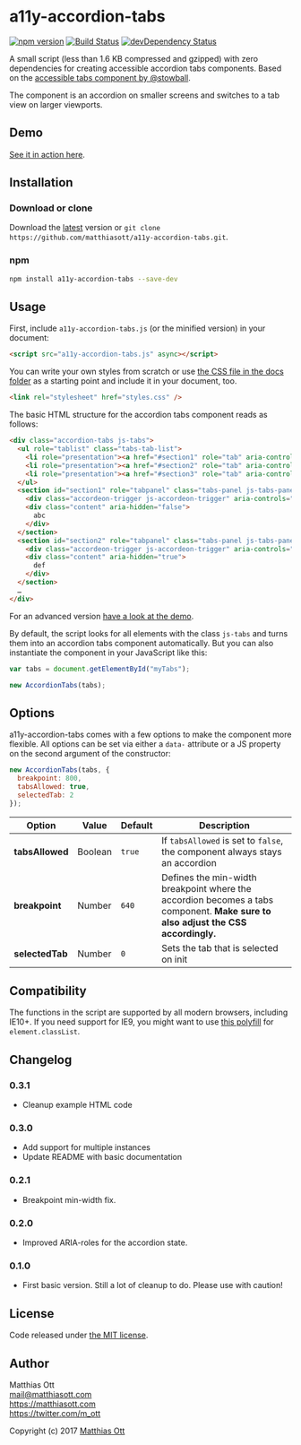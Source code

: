 # a11y-accordion-tabs

[![npm version](https://badge.fury.io/js/a11y-accordion-tabs.svg)](https://badge.fury.io/js/a11y-accordion-tabs) [![Build Status](https://travis-ci.org/matthiasott/a11y-accordion-tabs.svg?branch=master)](https://travis-ci.org/matthiasott/a11y-accordion-tabs) [![devDependency Status](https://david-dm.org/matthiasott/a11y-accordion-tabs.svg)](https://david-dm.org/matthiasott/a11y-accordion-tabs#info=devDependencies)

A small script (less than 1.6 KB compressed and gzipped) with zero dependencies for creating accessible accordion tabs components.
Based on the [accessible tabs component by @stowball](https://codepen.io/stowball/pen/xVWwWe).

The component is an accordion on smaller screens and switches to a tab view on larger viewports.

## Demo

[See it in action here](https://matthiasott.github.io/a11y-accordion-tabs/).

## Installation

### Download or clone

Download the [latest](https://github.com/matthiasott/a11y-accordion-tabs/archive/master.zip) version or `git clone https://github.com/matthiasott/a11y-accordion-tabs.git`.

### npm

```sh
npm install a11y-accordion-tabs --save-dev
```

## Usage

First, include `a11y-accordion-tabs.js` (or the minified version) in your document:

```html
<script src="a11y-accordion-tabs.js" async></script>
```

You can write your own styles from scratch or use [the CSS file in the docs folder](https://raw.githubusercontent.com/matthiasott/a11y-accordion-tabs/master/docs/styles.css) as a starting point and include it in your document, too.

```html
<link rel="stylesheet" href="styles.css" />
```

The basic HTML structure for the accordion tabs component reads as follows:

```html
<div class="accordion-tabs js-tabs">
  <ul role="tablist" class="tabs-tab-list">
    <li role="presentation"><a href="#section1" role="tab" aria-controls="section1" class="tabs-trigger js-tabs-trigger">Section 1</a></li>
    <li role="presentation"><a href="#section2" role="tab" aria-controls="section2" class="tabs-trigger js-tabs-trigger">Section 2</a></li>
    <li role="presentation"><a href="#section3" role="tab" aria-controls="section3" class="tabs-trigger js-tabs-trigger">Section 3</a></li>
  </ul>
  <section id="section1" role="tabpanel" class="tabs-panel js-tabs-panel" tabindex="0">
    <div class="accordeon-trigger js-accordeon-trigger" aria-controls="section1" aria-expanded="true" tabindex="0">Section 1</div>
    <div class="content" aria-hidden="false">
      abc
    </div>
  </section>
  <section id="section2" role="tabpanel" class="tabs-panel js-tabs-panel">
    <div class="accordeon-trigger js-accordeon-trigger" aria-controls="section2" aria-expanded="false" tabindex="0">Section 2</div>
    <div class="content" aria-hidden="true">
      def
    </div>
  </section>
  …
</div>
```

For an advanced version [have a look at the demo](https://matthiasott.github.io/a11y-accordion-tabs/).

By default, the script looks for all elements with the class `js-tabs` and turns them into an accordion tabs component automatically.
But you can also instantiate the component in your JavaScript like this:

```javascript
var tabs = document.getElementById("myTabs");

new AccordionTabs(tabs);
```

## Options

a11y-accordion-tabs comes with a few options to make the component more flexible. All options can be set via either a `data-` attribute or a JS property on the second argument of the constructor:

```javascript
new AccordionTabs(tabs, {
  breakpoint: 800,
  tabsAllowed: true,
  selectedTab: 2
});
```

| Option | Value | Default | Description
| --- | --- | --- | --- |
| **tabsAllowed** | Boolean | `true` | If `tabsAllowed` is set to `false`, the component always stays an accordion |
| **breakpoint** | Number | `640` | Defines the min-width breakpoint where the accordion becomes a tabs component. **Make sure to also adjust the CSS accordingly.** |
| **selectedTab** | Number | `0` | Sets the tab that is selected on init |

## Compatibility

The functions in the script are supported by all modern browsers, including IE10+.
If you need support for IE9, you might want to use [this polyfill](https://github.com/eligrey/classList.js) for `element.classList`.

## Changelog

### 0.3.1
- Cleanup example HTML code

### 0.3.0
- Add support for multiple instances
- Update README with basic documentation 

### 0.2.1
- Breakpoint min-width fix.

### 0.2.0
- Improved ARIA-roles for the accordion state.

### 0.1.0
- First basic version. Still a lot of cleanup to do. Please use with caution!

## License 

Code released under [the MIT license](https://github.com/matthiasott/a11y-accordion-tabs/LICENSE).

## Author

Matthias Ott   
<mail@matthiasott.com>  
<https://matthiasott.com>  
<https://twitter.com/m_ott>

Copyright (c) 2017 [Matthias Ott](https://matthiasott.com)